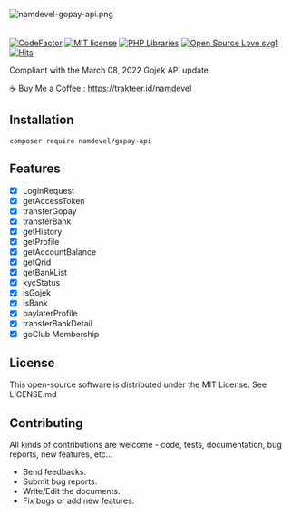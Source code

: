 ![namdevel-gopay-api.png](https://i.postimg.cc/3xNKmF6x/namdevel-gopay-api.png "namdevel-gopay-api.png")
<br /><br /><br />
[![CodeFactor](https://www.codefactor.io/repository/github/namdevel/gopay-api/badge)](https://www.codefactor.io/repository/github/namdevel/gopay-api)
[![MIT license](https://img.shields.io/badge/License-MIT-blue.svg)](https://lbesson.mit-license.org/)
[![PHP Libraries](https://badgen.net/badge/icon/libraries?icon=libraries&label)](https://github.com/namdevel/gopay-api)
[![Open Source Love svg1](https://badges.frapsoft.com/os/v1/open-source.svg?v=103)](https://github.com/namdevel/gopay-api)
[![Hits](https://hits.seeyoufarm.com/api/count/incr/badge.svg?url=https%3A%2F%2Fgithub.com%2Fnamdevel%2Fgopay-api&count_bg=%23EF5503&title_bg=%23555555&icon=protocols-dot-io.svg&icon_color=%23E7E7E7&title=VIEWS&edge_flat=true)](https://hits.seeyoufarm.com)

Compliant with the March 08, 2022 Gojek API update.

:coffee: Buy Me a Coffee : https://trakteer.id/namdevel

Installation
------------
```
composer require namdevel/gopay-api
```
Features
------------
- [x] LoginRequest
- [x] getAccessToken
- [x] transferGopay
- [x] transferBank
- [x] getHistory
- [x] getProfile
- [x] getAccountBalance
- [x] getQrid
- [x] getBankList
- [x] kycStatus
- [x] isGojek
- [x] isBank
- [x] paylaterProfile
- [x] transferBankDetail
- [x] goClub Membership

License
------------

This open-source software is distributed under the MIT License. See LICENSE.md

Contributing
------------

All kinds of contributions are welcome - code, tests, documentation, bug reports, new features, etc...

* Send feedbacks.
* Submit bug reports.
* Write/Edit the documents.
* Fix bugs or add new features.
